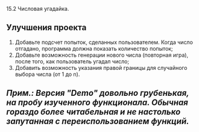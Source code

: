 15.2 Числовая угадайка.

## Улучшения проекта ##

  1. Добавьте подсчет попыток, сделанных пользователем. Когда число отгадано, программа должна показать количество попыток;
  2. Добавьте возможность генерации нового числа (повторная игра), после того, как пользователь угадал число;
  3. Добавить возможность указания правой границы для случайного выбора числа (от 1 до n).


## *Прим.: Версия "Demo" довольно грубенькая, на пробу изученного функционала. Обычная гораздо более читабельная и не настолько запутанная с переиспользованием функций.* ##
